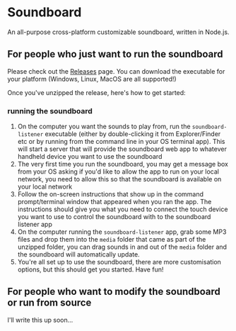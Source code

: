 # Soundboard
An all-purpose cross-platform customizable soundboard, written in Node.js.

## For people who just want to run the soundboard

Please check out the [Releases](https://github.com/mikedsharp/soundboard/releases) page. You can download the executable for your platform (Windows, Linux, MacOS are all supported!)

Once you've unzipped the release, here's how to get started:

### running the soundboard
1. On the computer you want the sounds to play from, run the `soundboard-listener` executable (either by double-clicking it from Explorer/Finder etc or by running from the command line in your OS terminal app). This will start a server that will provide the soundboard web app to whatever handheld device you want to use the soundboard
3. The very first time you run the soundboard, you may get a message box from your OS asking if you'd like to allow the app to run on your local network, you need to allow this so that the soundboard is available on your local network
4. Follow the on-screen instructions that show up in the command prompt/terminal window that appeared when you ran the app. The instructions should give you what you need to connect the touch device you want to use to control the soundboard with to the soundboard listener app
6. On the computer running the `soundboard-listener` app, grab some MP3 files and drop them into the `media` folder that came as part of the unzipped folder, you can drag sounds in and out of the `media` folder and the soundboard will automatically update.
7. You're all set up to use the soundboard, there are more customisation options, but this should get you started. Have fun!

## For people who want to modify the soundboard or run from source
I'll write this up soon...

